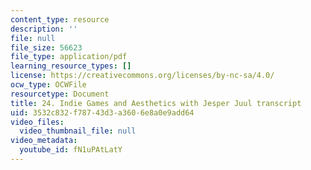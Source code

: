 ```yaml
---
content_type: resource
description: ''
file: null
file_size: 56623
file_type: application/pdf
learning_resource_types: []
license: https://creativecommons.org/licenses/by-nc-sa/4.0/
ocw_type: OCWFile
resourcetype: Document
title: 24. Indie Games and Aesthetics with Jesper Juul transcript
uid: 3532c832-f787-43d3-a360-6e8a0e9add64
video_files:
  video_thumbnail_file: null
video_metadata:
  youtube_id: fN1uPAtLatY
---
```

